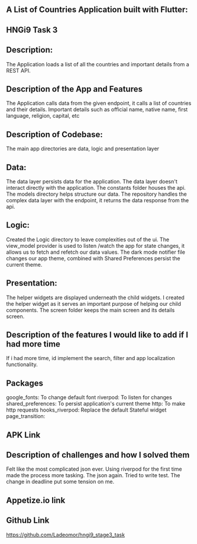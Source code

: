 ## A List of Countries Application built with Flutter:

## HNGi9 Task 3
## Description:
The Application loads a list of all the countries and important details from a REST API.
## Description of the App and Features
The Application calls data from the given endpoint, it calls a list of countries and their details. 
Important details such as official name, native name, first language, religion, capital, etc


## Description of Codebase:

The main app directories are data, logic and presentation layer

## Data:
The data layer persists data for the application. The data layer doesn't interact directly with the application.
The constants folder houses the api. The models directory helps structure our data.
The repository handles the complex data layer with the endpoint, it returns the data response from the api.
## Logic:
Created the Logic directory to leave complexities out of the ui.
The view_model provider is used to listen /watch the app for state changes, it allows us to fetch and refetch our data values.
The dark mode notifier file changes our app theme, combined with Shared Preferences persist the current theme.
## Presentation:
The helper widgets are displayed underneath the child widgets. I created the helper widget as it serves an important purpose of helping our child components.
The screen folder keeps the main screen and its details screen.


## Description of the features I would like to add if I had more time
If i had more time, id implement the search, filter and app localization functionality.
## Packages
google_fonts: To change default font
riverpod: To listen for changes
shared_preferences: To persist application's current theme
http: To make http requests
hooks_riverpod: Replace the default Stateful widget
page_transition: 

## APK Link

## Description of challenges and how I solved them
Felt like the most complicated json ever. 
Using riverpod for the first time made the process more tasking.
The json again.
Tried to write test.
The change in deadline put some tension on me.

## Appetize.io link

## Github Link
https://github.com/Ladeomor/hngi9_stage3_task
